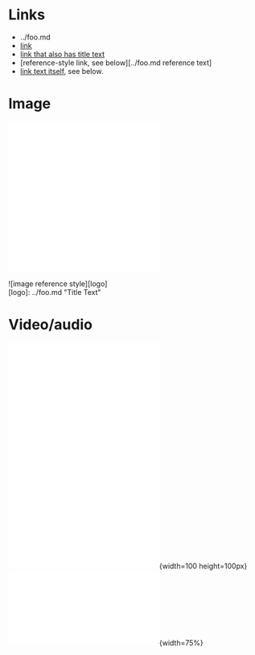 # Links
- ../foo.md
- [link](../foo.md)
- [link that also has title text](../foo.md "This link takes you to somewhere!")
- [reference-style link, see below][../foo.md reference text]
- [link text itself][], see below.

[arbitrary case-insensitive reference text]: ../foo.md  
[1]: ../foo.md
[link text itself]: ../foo.md

# Image

![image](../foo.md)  
![image with title text](../foo.md "Title Text")  

![image reference style][logo]  
[logo]: ../foo.md "Title Text"

# Video/audio

![Video](../foo.md)  
![Video with title text](../foo.md)  
![Video with title text with absolute size](../foo.md "Title Text"){width=100 height=100px}  
![Video with title text with relative size](../foo.md "Title Text"){width=75%}

